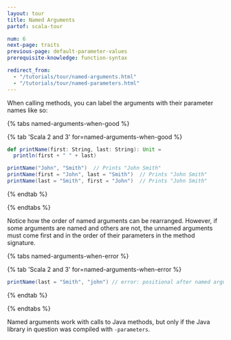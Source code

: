 ```yaml
---
layout: tour
title: Named Arguments
partof: scala-tour

num: 6
next-page: traits
previous-page: default-parameter-values
prerequisite-knowledge: function-syntax

redirect_from:
  - "/tutorials/tour/named-arguments.html"
  - "/tutorials/tour/named-parameters.html"
---
```


When calling methods, you can label the arguments with their parameter names like so:

{% tabs named-arguments-when-good %}

{% tab 'Scala 2 and 3' for=named-arguments-when-good %}
```scala mdoc
def printName(first: String, last: String): Unit =
  println(first + " " + last)

printName("John", "Smith")  // Prints "John Smith"
printName(first = "John", last = "Smith")  // Prints "John Smith"
printName(last = "Smith", first = "John")  // Prints "John Smith"
```
{% endtab %}

{% endtabs %}

Notice how the order of named arguments can be rearranged. However, if some arguments are named and others are not, the unnamed arguments must come first and in the order of their parameters in the method signature.

{% tabs named-arguments-when-error %}

{% tab 'Scala 2 and 3' for=named-arguments-when-error %}
```scala mdoc:fail
printName(last = "Smith", "john") // error: positional after named argument
```
{% endtab %}

{% endtabs %}

Named arguments work with calls to Java methods, but only if the Java library in question was compiled with `-parameters`.
